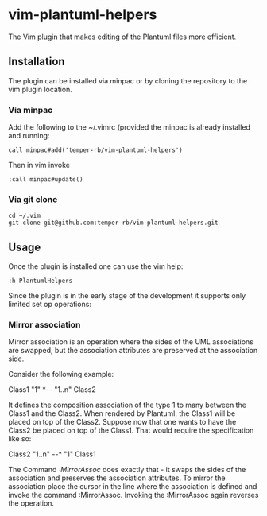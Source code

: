 # vim-plantuml-helpers

The Vim plugin that makes editing of the Plantuml files more efficient.

## Installation
The plugin can be installed via minpac or by cloning the repository to the vim plugin location.

### Via minpac
Add the following to the ~/.vimrc (provided the minpac is already installed and running:

```
call minpac#add('temper-rb/vim-plantuml-helpers')
```
Then in vim invoke
```
:call minpac#update()
```
### Via git clone
```
cd ~/.vim
git clone git@github.com:temper-rb/vim-plantuml-helpers.git
```

## Usage
Once the plugin is installed one can use the vim help:
```
:h PlantumlHelpers
```

Since the plugin is in the early stage of the development it supports only limited
set op operations:

### Mirror association  
Mirror association is an operation where the sides of the UML associations are
swapped, but the association attributes are preserved at the association side.

Consider the following example:

Class1 "1" *-- "1..n" Class2

It defines the composition association of the type 1 to many between the Class1
and the Class2. When rendered by Plantuml, the Class1 will be placed on top of
the Class2.
Suppose now that one wants to have the Class2 be placed on top of the Class1.
That would require the specification like so:

Class2 "1..n" --* "1" Class1

The Command *:MirrorAssoc* does exactly that - it swaps the sides of the
association and preserves the association attributes. 
To mirror the association place the cursor in the line where the association 
is defined and invoke the command :MirrorAssoc.
Invoking the :MirrorAssoc again reverses the operation.


